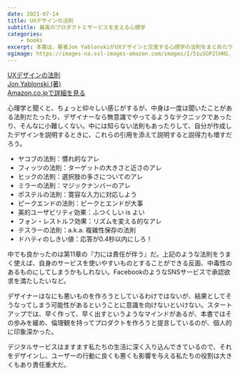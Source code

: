 ```yaml
---
date: 2021-07-14
title: UXデザインの法則
subtitle: 最高のプロダクトとサービスを支える心理学
categories: 
    - books
excerpt: 本書は、著者Jon YablonskiがUXデザインと交差する心理学の法則をまとめたウェブサイト「Laws of UX」を元に構成されています。
ogimage: https://images-na.ssl-images-amazon.com/images/I/51uSGP2lHHS._SX350_BO1,204,203,200_.jpg
---
```


<div class="__media"><a href="https://www.amazon.co.jp/dp/4873119499/?tag=warikiru-22" target="_blank" rel="noopener">
<img src="https://images-na.ssl-images-amazon.com/images/I/51uSGP2lHHS._SX350_BO1,204,203,200_.jpg" alt="" class="__media__image">
<div class="__media__body">
    <div>UXデザインの法則 </div>
    <div class="__media__text">Jon Yablonski (著)</div>
    <div>Amazon.co.jpで詳細を見る</div>
</div>
</a></div>

心理学と聞くと、ちょっと仰々しい感じがするが、中身は一度は聞いたことがある法則だたったり、デザイナーなら無意識でやってるようなテクニックであったり、そんなに小難しくない。中には知らない法則もあったりして、自分が作成したデザインを説明するときに、これらの引用を添えて説明すると説得力も増すだろう。

- ヤコブの法則：慣れ的なアレ
- フィッツの法則：ターゲットの大きさと近さのアレ
- ヒックの法則：選択肢の多さについてのアレ
- ミラーの法則：マジックナンバーのアレ
- ポステルの法則：寛容な入力に対応しよう
- ピークエンドの法則：ピークとエンドが大事
- 美的ユーザビリティ効果：ふつくしい is よい
- フォン・レストルフ効果：リズムを変える的なアレ
- テスラーの法則：a.k.a. 複雑性保存の法則
- ドハティのしきい値：応答が0.4秒以内にしろ！

中でも良かったのは第11章の『力には責任が伴う』だ。上記のような法則をうまく使えば、自身のサービスを使いやすいものとすることができる反面、中毒性のあるものにしてしまうかもしれない。FacebookのようなSNSサービスで承認欲求を満たしたいなど。

デザイナーはなにも悪いものを作ろうとしているわけではないが、結果としてそうなってしまう可能性があるということに意識を向けないといけない。スタートアップでは、早く作って、早く出すというようなマインドがあるが、本書ではその歩みを緩め、倫理観を持ってプロダクトを作ろうと提言しているのが、個人的に印象深かった。

デジタルサービスはますます私たちの生活に深く入り込んできているので、それをデザインし、ユーザーの行動に良くも悪くも影響を与える私たちの役割は大きくもあり責任重大だ。